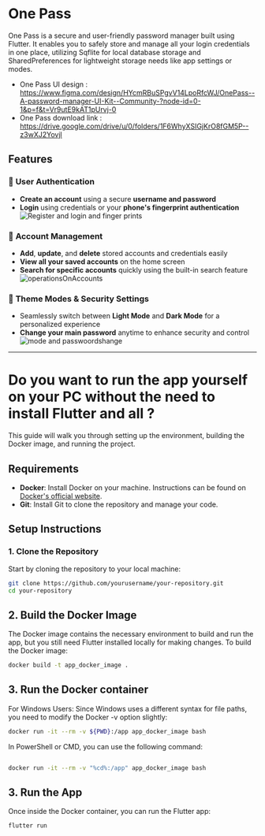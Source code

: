 #  One Pass
One Pass is a secure and user-friendly password manager built using Flutter. It enables you to safely store and manage all your login credentials in one place, utilizing Sqflite for local database storage and SharedPreferences for lightweight storage needs like app settings or modes.
- One Pass UI design :   
https://www.figma.com/design/HYcmRBuSPgvV14LpoRfcWJ/OnePass--A-password-manager-UI-Kit--Community-?node-id=0-1&p=f&t=Vr9utE9kAT1pUrvj-0
- One Pass download link :    
https://drive.google.com/drive/u/0/folders/1F6WhyXSIGjKrO8fGM5P--z3wXJ2Yovjl

##  Features

### 🔑 **User Authentication**
- **Create an account** using a secure **username and password**
- **Login** using credentials or your **phone's fingerprint authentication**
  ![Register and login and finger prints](https://github.com/user-attachments/assets/acd704b6-957c-4d06-918d-aacebd78c66b)
### 📂 **Account Management**
- **Add**, **update**, and **delete** stored accounts and credentials easily  
- **View all your saved accounts** on the home screen  
- **Search for specific accounts** quickly using the built-in search feature
  ![operationsOnAccounts](https://github.com/user-attachments/assets/5c1361c1-5107-4161-977b-f4307d4a8b03)
### 🎨 **Theme Modes & Security Settings**
- Seamlessly switch between **Light Mode** and **Dark Mode** for a personalized experience
- **Change your main password** anytime to enhance security and control
  ![mode and passwoordshange](https://github.com/user-attachments/assets/f190b9e3-4093-475c-8b7f-0c7c73f2e55a)

---
 
#  Do you want to run the app yourself on your PC without the need to install Flutter and all ? 
This guide will walk you through setting up the environment, building the Docker image, and running the project.

## Requirements

- **Docker**: Install Docker on your machine. Instructions can be found on [Docker's official website](https://www.docker.com/get-started).
- **Git**: Install Git to clone the repository and manage your code.

## Setup Instructions

### 1. Clone the Repository

Start by cloning the repository to your local machine:

```bash
git clone https://github.com/yourusername/your-repository.git
cd your-repository
```

## 2. Build the Docker Image
The Docker image contains the necessary environment to build and run the app, but you still need Flutter installed locally for making changes. To build the Docker image:

```bash
docker build -t app_docker_image .
```

## 3. Run the Docker container
For Windows Users:
Since Windows uses a different syntax for file paths, you need to modify the Docker -v option slightly:

```bash
docker run -it --rm -v ${PWD}:/app app_docker_image bash
```
In PowerShell or CMD, you can use the following command:

```bash

docker run -it --rm -v "%cd%:/app" app_docker_image bash

```
## 3. Run the App
Once inside the Docker container, you can run the Flutter app:

```bash
flutter run
